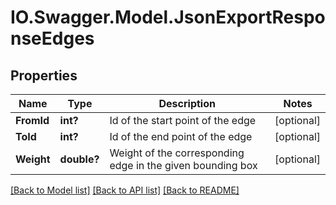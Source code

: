 # IO.Swagger.Model.JsonExportResponseEdges
## Properties

Name | Type | Description | Notes
------------ | ------------- | ------------- | -------------
**FromId** | **int?** | Id of the start point of the edge | [optional] 
**ToId** | **int?** | Id of the end point of the edge | [optional] 
**Weight** | **double?** | Weight of the corresponding edge in the given bounding box | [optional] 

[[Back to Model list]](../README.md#documentation-for-models) [[Back to API list]](../README.md#documentation-for-api-endpoints) [[Back to README]](../README.md)

